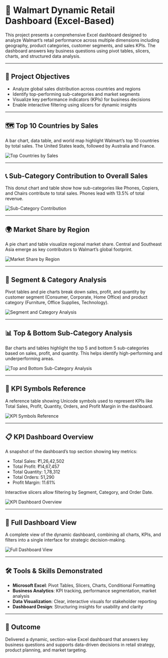 # 🛒 Walmart Dynamic Retail Dashboard (Excel-Based)

This project presents a comprehensive Excel dashboard designed to analyze Walmart’s retail performance across multiple dimensions including geography, product categories, customer segments, and sales KPIs. The dashboard answers key business questions using pivot tables, slicers, charts, and structured data analysis.

---

## 📌 Project Objectives
- Analyze global sales distribution across countries and regions
- Identify top-performing sub-categories and market segments
- Visualize key performance indicators (KPIs) for business decisions
- Enable interactive filtering using slicers for dynamic insights

---

## 🗺️ Top 10 Countries by Sales
A bar chart, data table, and world map highlight Walmart’s top 10 countries by total sales. The United States leads, followed by Australia and France.

![Top Countries by Sales](images/top_countries_sales.png)

---

## 📞 Sub-Category Contribution to Overall Sales
This donut chart and table show how sub-categories like Phones, Copiers, and Chairs contribute to total sales. Phones lead with 13.5% of total revenue.

![Sub-Category Contribution](images/sub_category_contribution.png)

---

## 🌍 Market Share by Region
A pie chart and table visualize regional market share. Central and Southeast Asia emerge as key contributors to Walmart’s global footprint.

![Market Share by Region](images/regional_market_share.png)

---

## 🧮 Segment & Category Analysis
Pivot tables and pie charts break down sales, profit, and quantity by customer segment (Consumer, Corporate, Home Office) and product category (Furniture, Office Supplies, Technology).

![Segment and Category Analysis](images/segment_category_analysis.png)

---

## 📊 Top & Bottom Sub-Category Analysis
Bar charts and tables highlight the top 5 and bottom 5 sub-categories based on sales, profit, and quantity. This helps identify high-performing and underperforming areas.

![Top and Bottom Sub-Category Analysis](images/top_bottom_subcategory_analysis.png)

---

## 🧾 KPI Symbols Reference
A reference table showing Unicode symbols used to represent KPIs like Total Sales, Profit, Quantity, Orders, and Profit Margin in the dashboard.

![KPI Symbols Reference](images/kpi_symbols_reference.png)

---

## 📋 KPI Dashboard Overview
A snapshot of the dashboard’s top section showing key metrics:
- Total Sales: ₹1,26,42,502  
- Total Profit: ₹14,67,457  
- Total Quantity: 1,78,312  
- Total Orders: 51,290  
- Profit Margin: 11.61%

Interactive slicers allow filtering by Segment, Category, and Order Date.

![KPI Dashboard Overview](images/kpi_dashboard_overview.png)

---

## 🧠 Full Dashboard View
A complete view of the dynamic dashboard, combining all charts, KPIs, and filters into a single interface for strategic decision-making.

![Full Dashboard View](images/full_dashboard_view.png)

---

## 🛠️ Tools & Skills Demonstrated
- **Microsoft Excel**: Pivot Tables, Slicers, Charts, Conditional Formatting  
- **Business Analytics**: KPI tracking, performance segmentation, market analysis  
- **Data Visualization**: Clear, interactive visuals for stakeholder reporting  
- **Dashboard Design**: Structuring insights for usability and clarity

---

## 🎯 Outcome
Delivered a dynamic, section-wise Excel dashboard that answers key business questions and supports data-driven decisions in retail strategy, product planning, and market targeting.
